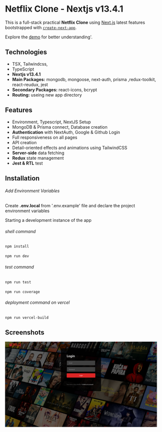 # Netflix Clone - Nextjs v13.4.1

This is a full-stack practical **Netflix Clone** using [Next.js](https://nextjs.org/) latest features bootstrapped with [`create-next-app`](https://github.com/vercel/next.js/tree/canary/packages/create-next-app).

Explore the [demo](https://maxjn-netflix-clone.vercel.app/) for better understanding'.

## Technologies

- TSX, Tailwindcss,
- TypeScript
- **Nextjs v13.4.1**
- **Main Packages:** mongodb, mongoose, next-auth, prisma ,redux-toolkit, react-reudux, jest
- **Secondary Packages:** react-icons, bcrypt
- **Routing:** useing new app directory

## Features

- Environment, Typescript, NextJS Setup
- MongoDB & Prisma connect, Database creation
- **Authentication** with NextAuth, Google & Github Login
- Full responsiveness on all pages
- API creation
- Detail-oriented effects and animations using TailwindCSS
- **Server-side** data fetching
- **Redux** state management
- **Jest & RTL** test

## Installation

###### Add Environment Variables

Create **.env.local** from '.env.example' file and declare the project environment variables

Starting a development instance of the app

###### shell command

```shell
npm install

npm run dev
```

###### test command

```shell
npm run test

npm run coverage
```

###### deployment command on vercel

```shell
npm run vercel-build
```

## Screenshots

![Cover](./public/cover.png)
